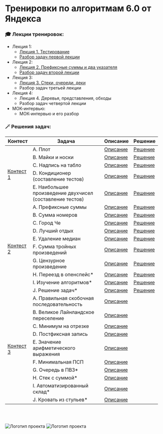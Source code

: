 # Тренировки по алгоритмам 6.0 от Яндекса

<h3>🎓 Лекции тренировок:</h3>

- Лекция 1:
  - [Лекция 1. Тестирование](https://www.youtube.com/live/c67zB3FWLOs)
  - [Разбор задач первой лекции](https://www.youtube.com/live/Gk5KrTA5hpQ)
- Лекция 2:
  - [Лекция 2. Префиксные суммы и два указателя](https://www.youtube.com/live/B4uP6igiVNU)
  - [Разбор задач второй лекции](https://www.youtube.com/live/T3-4f5SZy3Y)
- Лекция 3:
  - [Лекция 3. Стеки, очереди, деки](https://www.youtube.com/live/km0E_i8Dtso)
  - Разбор задач третьей лекции
- Лекция 4:
  - Лекция 4. Деревья, представления, обходы
  - Разбор задач четвертой лекции
- МОК-интервью:
  - МОК-интервью и его разбор

<h3>🪄 Решения задач:</h3>

<table>
  <thead>
    <tr>
      <th>Контест</th>
      <th>Задача</th>
      <th>Описание</th>
      <th>Решение</th>
    </tr>
  </thead>
  <tbody>
    <tr>
      <td  rowspan=5><a href="contest1">Контест 1</a></td>
      <td>A. Плот</td>
      <td><a href="contest1/problem_A_description.pdf">Описание</a></td>
      <td><a href="contest1/problem_A.py">Решение</a></td>
    </tr>
    <tr>
      <td>B. Майки и носки</td>
      <td><a href="contest1/problem_B_description.pdf">Описание</a></td>
      <td><a href="contest1/problem_B.py">Решение</a></td>
    </tr>
    <tr>
      <td>C. Надпись на табло</td>
      <td><a href="contest1/problem_C_description.pdf">Описание</a></td>
      <td><a href="contest1/problem_C.py">Решение</a></td>
    </tr>
    <tr>
      <td>D. Кондиционер (составление тестов)</td>
      <td><a href="contest1/problem_D_description.pdf">Описание</a></td>
      <td><a href="contest1/problem_D.txt">Решение</a></td>
    </tr>
    <tr>
      <td>E. Наибольшее произведение двухчисел (составление тестов)</td>
      <td><a href="contest1/problem_E_description.pdf">Описание</a></td>
      <td><a href="contest1/problem_E.txt">Решение</a></td>
    </tr>
    <tr>
      <td  rowspan=10><a href="contest2">Контест 2</a></td>
      <td>A. Префиксные суммы</td>
      <td><a href="contest2/problem_A_description.pdf">Описание</a></td>
      <td><a href="contest2/problem_A.py">Решение</a></td>
    </tr>
    <tr>
      <td>B. Сумма номеров</td>
      <td><a href="contest2/problem_B_description.pdf">Описание</a></td>
      <td><a href="contest2/problem_B.py">Решение</a></td>
    </tr>
    <tr>
      <td>C. Город Че</td>
      <td><a href="contest2/problem_C_description.pdf">Описание</a></td>
      <td><a href="contest2/problem_C.py">Решение</a></td>
    </tr>
    <tr>
      <td>D. Лучший отдых</td>
      <td><a href="contest2/problem_D_description.pdf">Описание</a></td>
      <td><a href="contest2/problem_D.py">Решение</a></td>
    </tr>
    <tr>
      <td>E. Удаление медиан</td>
      <td><a href="contest2/problem_E_description.pdf">Описание</a></td>
      <td><a href="contest2/problem_E.py">Решение</a></td>
    </tr>
    <tr>
      <td>F. Сумма тройных произведений</td>
      <td><a href="contest2/problem_F_description.pdf">Описание</a></td>
      <td><a href="contest2/problem_F.py">Решение</a></td>
    </tr>
    <tr>
      <td>G. Цензурное произведение</td>
      <td><a href="contest2/problem_G_description.pdf">Описание</a></td>
      <td><a href="contest2/problem_G.py">Решение</a></td>
    </tr>
    <tr>
      <td>H. Переезд в опенспейс*</td>
      <td><a href="contest2/problem_H_description.pdf">Описание</a></td>
      <td><a href="contest2/problem_H.py">Решение</a></td>
    </tr>
    <tr>
      <td>I. Изучение алгоритмов*</td>
      <td><a href="contest2/problem_I_description.pdf">Описание</a></td>
      <td><a href="contest2/problem_I.py">Решение</a></td>
    </tr>
    <tr>
      <td>J. Решение задач*</td>
      <td><a href="contest2/problem_J_description.pdf">Описание</a></td>
      <td><a href="contest2/problem_J.py">Решение</a></td>
    </tr>
    <tr>
      <td  rowspan=10><a href="contest3">Контест 3</a></td>
      <td>A. Правильная скобочная последовательность</td>
      <td><a href="contest3/problem_A_description.pdf">Описание</a></td>
      <td></td>
    </tr>
    <tr>
      <td>B. Великое Лайнландское переселение</td>
      <td><a href="contest3/problem_B_description.pdf">Описание</a></td>
      <td></td>
    </tr>
    <tr>
      <td>C. Минимум на отрезке</td>
      <td><a href="contest3/problem_C_description.pdf">Описание</a></td>
      <td></td>
    </tr>
    <tr>
      <td>D. Постфиксная запись</td>
      <td><a href="contest3/problem_D_description.pdf">Описание</a></td>
      <td></td>
    </tr>
    <tr>
      <td>E. Значение арифметического выражения</td>
      <td><a href="contest3/problem_E_description.pdf">Описание</a></td>
      <td></td>
    </tr>
    <tr>
      <td>F. Минимальная ПСП</td>
      <td><a href="contest3/problem_F_description.pdf">Описание</a></td>
      <td></td>
    </tr>
    <tr>
      <td>G. Очередь в ПВЗ*</td>
      <td><a href="contest3/problem_G_description.pdf">Описание</a></td>
      <td></td>
    </tr>
    <tr>
      <td>H. Стек с суммой*</td>
      <td><a href="contest3/problem_H_description.pdf">Описание</a></td>
      <td></td>
    </tr>
    <tr>
      <td>I. Автоматизированный склад*</td>
      <td><a href="contest3/problem_I_description.pdf">Описание</a></td>
      <td></td>
    </tr>
    <tr>
      <td>J. Кровать из стульев*</td>
      <td><a href="contest3/problem_J_description.pdf">Описание</a></td>
      <td></td>
    </tr>
  </tbody>
</table>

<br>
<br>

![Логотип проекта](https://avatars.mds.yandex.net/get-lpc/1635340/d1676757-c6d2-4b40-9848-7ed63de4216e/orig) ![Логотип проекта](https://avatars.mds.yandex.net/get-lpc/12373972/fb9e3b3b-2059-4a74-9032-a327b2ae265d/orig) 
